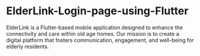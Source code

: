 # ElderLink-Login-page-using-Flutter
ElderLink is a Flutter-based mobile application designed to enhance the connectivity and care within old age homes. Our mission is to create a digital platform that fosters communication, engagement, and well-being for elderly residents.
